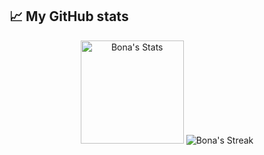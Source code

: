 ## 📈 My GitHub stats

<div class="badges-githubstats">
  <p align="center">
    <img 
      src="https://github-readme-stats.vercel.app/api?username=adrianbona&theme=tokyonight&show_icons=true&hide_border=true&count_private=true" 
      alt="Bona's Stats" height="165"
    />
    <img 
      src="https://github-readme-streak-stats.herokuapp.com?user=adrianbona&theme=tokyonight&date_format=M%20j%5B%2C%20Y%5D&exclude_days=Sun%2CSat"
      alt="Bona's Streak"
    />
  </p>
</div>
